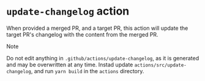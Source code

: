 # `update-changelog` action

When provided a merged PR, and a target PR, this action will update the target PR's changelog with
the content from the merged PR.

> [!note]
> Do not edit anything in `.github/actions/update-changelog`, as it is generated and may be
> overwritten at any time. Instad update `actions/src/update-changelog`, and run `yarn build` in
> the `actions` directory.
